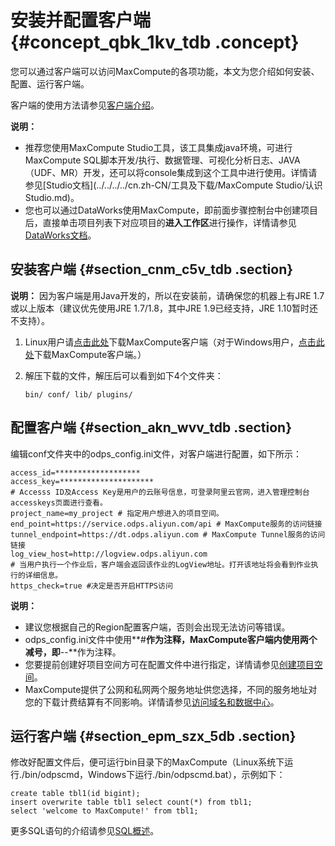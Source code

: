 # 安装并配置客户端 {#concept_qbk_1kv_tdb .concept}

您可以通过客户端可以访问MaxCompute的各项功能，本文为您介绍如何安装、配置、运行客户端。

客户端的使用方法请参见[客户端介绍](../../../../cn.zh-CN/工具及下载/客户端.md)。

**说明：** 

-   推荐您使用MaxCompute Studio工具，该工具集成java环境，可进行MaxCompute SQL脚本开发/执行、数据管理、可视化分析日志、JAVA（UDF、MR）开发，还可以将console集成到这个工具中进行使用。详情请参见[Studio文档](../../../../cn.zh-CN/工具及下载/MaxCompute Studio/认识Studio.md)。
-   您也可以通过DataWorks使用MaxCompute，即前面步骤控制台中创建项目后，直接单击项目列表下对应项目的**进入工作区**进行操作，详情请参见[DataWorks文档](https://help.aliyun.com/product/72772.html)。

## 安装客户端 {#section_cnm_c5v_tdb .section}

**说明：** 因为客户端是用Java开发的，所以在安装前，请确保您的机器上有JRE 1.7或以上版本（建议优先使用JRE 1.7/1.8，其中JRE 1.9已经支持，JRE 1.10暂时还不支持）。

1.  Linux用户请[点击此处](http://repo.aliyun.com/odpscmd/)下载MaxCompute客户端（对于Windows用户，[点击此处](http://repo.aliyun.com/download/odpscmd/latest/odpscmd_public.zip)下载MaxCompute客户端。）
2.  解压下载的文件，解压后可以看到如下4个文件夹：

    ```
    bin/ conf/ lib/ plugins/
    ```


## 配置客户端 {#section_akn_wvv_tdb .section}

编辑conf文件夹中的odps\_config.ini文件，对客户端进行配置，如下所示：

```
access_id=*******************
access_key=********************* 
# Accesss ID及Access Key是用户的云账号信息，可登录阿里云官网，进入管理控制台accesskeys页面进行查看。
project_name=my_project # 指定用户想进入的项目空间。
end_point=https://service.odps.aliyun.com/api # MaxCompute服务的访问链接
tunnel_endpoint=https://dt.odps.aliyun.com # MaxCompute Tunnel服务的访问链接
log_view_host=http://logview.odps.aliyun.com 
# 当用户执行一个作业后，客户端会返回该作业的LogView地址。打开该地址将会看到作业执行的详细信息。
https_check=true #决定是否开启HTTPS访问
```

**说明：** 

-   建议您根据自己的Region配置客户端，否则会出现无法访问等错误。
-   odps\_config.ini文件中使用**\#**作为注释，MaxCompute客户端内使用两个减号，即**--**作为注释。
-   您要提前创建好项目空间方可在配置文件中进行指定，详情请参见[创建项目空间](cn.zh-CN/准备工作/创建项目.md)。
-   MaxCompute提供了公网和私网两个服务地址供您选择，不同的服务地址对您的下载计费结算有不同影响。详情请参见[访问域名和数据中心](cn.zh-CN/准备工作/配置Endpoint.md)。

## 运行客户端 {#section_epm_szx_5db .section}

修改好配置文件后，便可运行bin目录下的MaxCompute（Linux系统下运行./bin/odpscmd，Windows下运行./bin/odpscmd.bat），示例如下：

```
create table tbl1(id bigint);
insert overwrite table tbl1 select count(*) from tbl1;
select 'welcome to MaxCompute!' from tbl1;
```

更多SQL语句的介绍请参见[SQL概述](../../../../cn.zh-CN/用户指南/SQL/SQL概述.md)。

